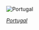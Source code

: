 
![Portugal](https://www.gstatic.com/prettyearth/assets/full/1537.jpg)

*[Portugal](https://www.google.com/maps/@37.205335,-7.442456,19z/data=!3m1!1e3)*
